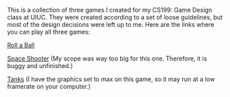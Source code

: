 This is a collection of three games I created for my CS199: Game Design class at UIUC. They were created according to a set of loose 
guidelines, but most of the design decisions were left up to me. Here are the links where you can play all three games:

<a href="https://tjtatro1.github.io/CS199/RollABallv2/">Roll a Ball</a>

<a href="https://tjtatro1.github.io/CS199/SpaceShooterV1/">Space Shooter</a> (My scope was way too big for this one. Therefore, it is buggy and unfinished.)

<a href="https://tjtatro1.github.io/CS199/RollABallv2/">Tanks</a> (I have the graphics set to max on this game, so it may run at a low framerate on your computer.)
